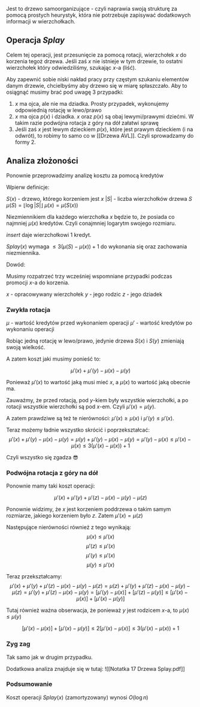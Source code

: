 Jest to drzewo samoorganizujące - czyli naprawia swoją strukturę za pomocą prostych heurystyk, która nie potrzebuje zapisywać dodatkowych informacji w wierzchołkach.

## Operacja $Splay$

Celem tej operacji, jest przesunięcie za pomocą rotacji, wierzchołek $x$ do korzenia tegoż drzewa. Jeśli zaś $x$ nie istnieje w tym drzewie, to ostatni wierzchołek który odwiedziliśmy, szukając $x$-a (liść).

Aby zapewnić sobie niski nakład pracy przy częstym szukaniu elementów danym drzewie, chcielbyśmy aby drzewo się w miarę spłaszczało. Aby to osiągnąć musimy brać pod uwagę 3 przypadki:

1. $x$ ma ojca, ale nie ma dziadka. Prosty przypadek, wykonujemy odpowiednią rotację w lewo/prawo
2. $x$ ma ojca $p(x)$ i dziadka. $x$ oraz $p(x)$ są obaj lewymi/prawymi dziećmi. W takim razie podwójna rotacja z góry na dół załatwi sprawę
3. Jeśli zaś $x$ jest lewym dzieckiem $p(x)$, które jest prawym dzieckiem (i na odwrót), to robimy to samo co w [[Drzewa AVL]]. Czyli sprowadzamy do formy 2.

## Analiza złożoności

Ponownie przeprowadzimy analizę kosztu za pomocą kredytów

Wpierw definicje:

$S(x)$ - drzewo, którego korzeniem jest $x$
$|S|$ - liczba wierzchołków drzewa $S$
$\mu(S) = \lfloor \log|S| \rfloor$
$\mu(x) = \mu(S(x))$

Niezmiennikiem dla każdego wierzchołka $x$ będzie to, że posiada co najmniej $\mu(x)$ kredytów. Czyli conajmniej logarytm swojego rozmiaru.

$insert$ daje wierzchołkowi $1$ kredyt.

$Splay(x)$ wymaga $\le 3(\mu(S)-\mu(x))+1$ do wykonania się oraz zachowania niezmiennika.

Dowód:

Musimy rozpatrzeć trzy wcześniej wspomniane przypadki podczas promocji $x$-a do korzenia.

$x$ - opracowywany wierzchołek
$y$ - jego rodzic
$z$ - jego dziadek

### Zwykła rotacja

$\mu$ - wartość kredytów przed wykonaniem operacji
$\mu'$ - wartość kredytów po wykonaniu operacji

Robiąc jedną rotację w lewo/prawo, jedynie drzewa $S(x)$ i $S(y)$ zmieniają swoją wielkość.

A zatem koszt jaki musimy ponieść to:

$$
\mu'(x)+\mu'(y)-\mu(x)-\mu(y)
$$

Ponieważ $\mu'(x)$ to wartość jaką musi mieć $x$, a $\mu(x)$ to wartość jaką obecnie ma.

Zauważmy, że przed rotacją, pod $y$-kiem były wszystkie wierzchołki, a po rotacji wszystkie wierzchołki są pod $x$-em. Czyli $\mu'(x)=\mu(y)$.

A zatem prawdziwe są też te nierówności: $\mu'(x) \ge \mu(x)$ i $\mu'(y)\le\mu'(x)$.

Teraz możemy ładnie wszystko skrócić i poprzekształcać:
$$
\mu'(x)+\mu'(y)-\mu(x)-\mu(y)=
\mu(y)+\mu'(y)-\mu(x)-\mu(y)=
\mu'(y)-\mu(x)\le
\mu'(x)-\mu(x)\le
3(\mu'(x)-\mu(x)) + 1
$$

Czyli wszystko się zgadza 😎

### Podwójna rotacja z góry na dół

Ponownie mamy taki koszt operacji:

$$
\mu'(x)+\mu'(y)+\mu'(z)-\mu(x)-\mu(y)-\mu(z)
$$

Ponownie widzimy, że $x$ jest korzeniem poddrzewa o takim samym rozmiarze, jakiego korzeniem było $z$. Zatem $\mu'(x)=\mu(z)$

Następujące nierówności również z tego wynikają:
$$
\mu(x)\le\mu'(x)
$$
$$
\mu'(z)\le\mu'(x)
$$
$$
\mu'(y)\le\mu'(x)
$$
$$
\mu(y)\le\mu'(x)
$$

Teraz przekształcamy:
$$
\mu'(x)+\mu'(y)+\mu'(z)-\mu(x)-\mu(y)-\mu(z)=
\mu(z)+\mu'(y)+\mu'(z)-\mu(x)-\mu(y)-\mu(z)=
\mu'(y)+\mu'(z)-\mu(x)-\mu(y)=
[\mu'(y)-\mu(x)]+[\mu'(z)-\mu(y)]\le
[\mu'(x)-\mu(x)]+[\mu'(x)-\mu(y)]
$$

Tutaj również ważna obserwacja, że ponieważ $y$ jest rodzicem $x$-a, to $\mu(x)\le\mu(y)$

$$
[\mu'(x)-\mu(x)]+[\mu'(x)-\mu(y)]\le
2[\mu'(x)-\mu(x)]\le
3(\mu'(x)-\mu(x))+1
$$

### Zyg zag

Tak samo jak w drugim przypadku.

Dodatkowa analiza znajduje się w tutaj:
![[Notatka 17 Drzewa Splay.pdf]]

### Podsumowanie

Koszt operacji $Splay(x)$ (zamortyzowany) wynosi $O(\log n)$